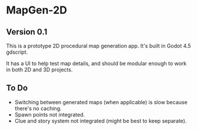# MapGen-2D
## Version 0.1

This is a prototype 2D procedural map generation app.  It's built in Godot 4.5 gdscript.

It has a UI to help test map details, and should be modular enough to work in both 2D and 3D projects.

## To Do
* Switching between generated maps (when applicable) is slow because there's no caching.
* Spawn points not integrated.
* Clue and story system not integrated (might be best to keep separate).
